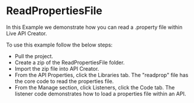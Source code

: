 # ReadPropertiesFile

In this Example we demonstrate how you can read a .property file within Live API Creator.

To use this example follow the below steps:
- Pull the project.
- Create a zip of the ReadPropertiesFile folder.
- Import the zip file into API Creator.
- From the API Properties, click the Libraries tab. The "readprop" file has the core code to read the properties file.
- From the Manage section, click Listeners, click the Code tab. The listener code demonstrates how to load a properties file within an API.
